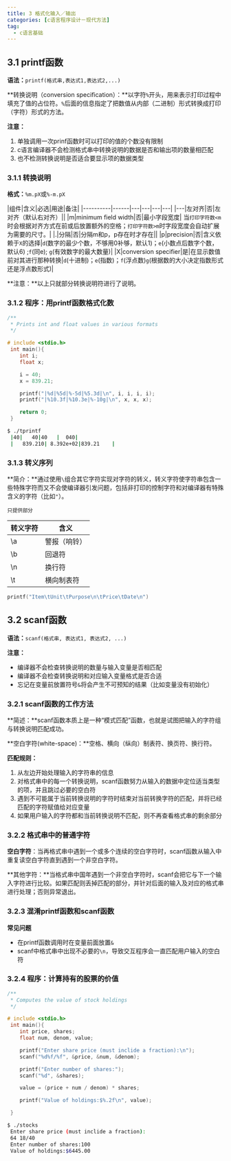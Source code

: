 ```yaml
---
title: 3 格式化输入／输出
categories: [c语言程序设计－现代方法]
tag:
  - c语言基础
---
```


## 3.1 printf函数
**语法：**`printf(格式串,表达式1,表达式2,...)`

**转换说明（conversion specification）：**以字符`%`开头，用来表示打印过程中填充了值的占位符。`%`后面的信息指定了把数值从内部（二进制）形式转换成打印（字符）形式的方法。

**注意：**
1. 单独调用一次prinf函数时可以打印的值的个数没有限制
2. c语言编译器不会检测格式串中转换说明的数据是否和输出项的数量相匹配
3. 也不检测转换说明是否适合要显示项的数据类型

### 3.1.1 转换说明
**格式：**`%m.pX`或`%-m.pX`

|组件|含义|必选|用途|备注|
|----------|------|---|---|---|---|
|---|左对齐|否|左对齐（默认右对齐）||
|m|minimum field width|否|最小字段宽度| 当`打印字符数<m`时会根据对齐方式在前或后放置额外的空格；`打印字符数>m`时字段宽度会自动扩展为需要的尺寸。|
|.|分隔|否|分隔m和p，p存在时才存在||
|p|precision|否|含义依赖于`X`的选择|`d`(数字的最少个数，不够用0补够，默认1)；`e`(小数点后数字个数，默认6) ;`f`(同e); `g`(有效数字的最大数量)|
|X|conversion specifier|是|在显示数值前对其进行那种转换|`d`(十进制)；`e`(指数)；`f`(浮点数)`g`(根据数的大小决定指数形式还是浮点数形式)|

**注意：**以上只就部分转换说明符进行了说明。

### 3.1.2 程序：用printf函数格式化数

```c
/**
 * Prints int and float values in various formats
 */

# include <stdio.h>
 int main(){
 	int i;
 	float x;

 	i = 40;
 	x = 839.21;

 	printf("|%d|%5d|%-5d|%5.3d|\n", i, i, i, i);
 	printf("|%10.3f|%10.3e|%-10g|\n", x, x, x);

 	return 0;
 }
```


```bash
$ ./tprintf 
 |40|   40|40   |  040|
 |   839.210| 8.392e+02|839.21    |
```


### 3.1.3 转义序列
**简介：**通过使用`\`组合其它字符实现对字符的转义，转义字符使字符串包含一些特殊字符而又不会使编译器引发问题，包括非打印的控制字符和对编译器有特殊含义的字符（比如`"`）。

`只提供部分`

|转义字符|含义|
|---|---|
|\a|警报（响铃）|
|\b|回退符|
|\n|换行符|
|\t|横向制表符|

```c
printf("Item\tUnit\tPurpose\n\tPrice\tDate\n")
```


## 3.2 scanf函数
**语法：**`scanf(格式串, 表达式1, 表达式2, ...)`

**注意：**

+ 编译器不会检查转换说明的数量与输入变量是否相匹配
+ 编译器不会检查转换说明和对应输入变量格式是否合适
+ 忘记在变量前放置符号`&`将会产生不可预知的结果（比如变量没有初始化）

### 3.2.1 scanf函数的工作方法
**简述：**scanf函数本质上是一种“模式匹配”函数，也就是试图把输入的字符组与转换说明匹配成功。

**空白字符(white-space)：**空格、横向（纵向）制表符、换页符、换行符。

**匹配规则：**
1. 从左边开始处理输入的字符串的信息
2. 对格式串中的每一个转换说明，scanf函数努力从输入的数据中定位适当类型的项，并且跳过必要的空白符
3. 遇到不可能属于当前转换说明的字符时结束对当前转换字符的匹配，并将已经匹配的字符赋值给对应变量
4. 如果用户输入的字符都和当前转换说明不匹配，则不再查看格式串的剩余部分

### 3.2.2 格式串中的普通字符
**空白字符**：当再格式串中遇到一个或多个连续的空白字符时，scanf函数从输入中重复读空白字符直到遇到一个非空白字符。

**其他字符：**当格式串中国年遇到一个非空白字符时，scanf会把它与下一个输入字符进行比较。如果匹配则丢掉匹配的部分，并针对后面的输入及对应的格式串进行处理；否则异常退出。

### 3.2.3 混淆printf函数和scanf函数
**常见问题**

+ 在printf函数调用时在变量前面放置`&`
+ scanf中格式串中出现不必要的`\n`，导致交互程序会一直匹配用户输入的空白符

### 3.2.4 程序：计算持有的股票的价值

```c
/**
 * Computes the value of stock holdings
 */

# include <stdio.h>
 int main(){
 	int price, shares;
 	float num, denom, value;

 	printf("Enter share price (must inclide a fraction):\n");
 	scanf("%d%f/%f", &price, &num, &denom);

 	printf("Enter number of shares:");
 	scanf("%d", &shares);

 	value = (price + num / denom) * shares;

 	printf("Value of holdings:$%.2f\n", value);

 }
```


```bash
$ ./stocks 
 Enter share price (must inclide a fraction):
 64 18/40
 Enter number of shares:100
 Value of holdings:$6445.00
```


